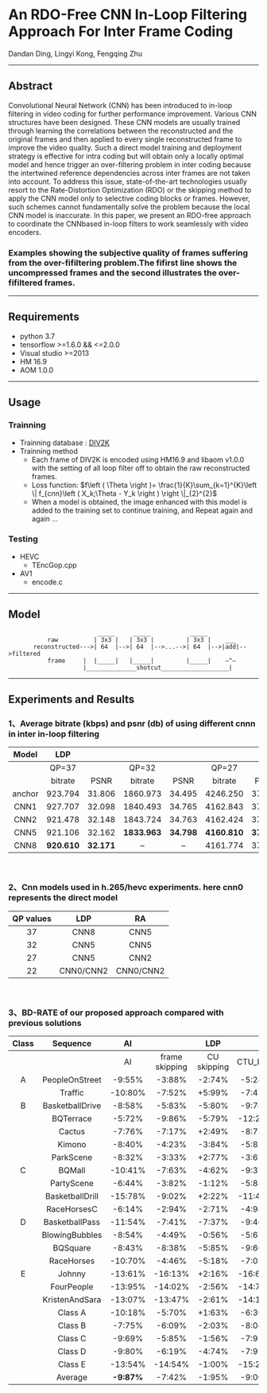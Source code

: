 # An RDO-Free CNN In-Loop Filtering Approach For Inter Frame Coding
Dandan Ding, Lingyi Kong, Fengqing Zhu<br>

---

## Abstract
Convolutional Neural Network (CNN) has been introduced
to in-loop filtering in video coding for further performance
improvement. Various CNN structures have been designed. These
CNN models are usually trained through learning the correlations
between the reconstructed and the original frames and then applied
to every single reconstructed frame to improve the video quality.
Such a direct model training and deployment strategy is effective
for intra coding but will obtain only a locally optimal model and
hence trigger an over-filtering problem in inter coding because
the intertwined reference dependencies across inter frames are not
taken into account. To address this issue, state-of-the-art technologies
usually resort to the Rate-Distortion Optimization (RDO) or the
skipping method to apply the CNN model only to selective coding
blocks or frames. However, such schemes cannot fundamentally solve
the problem because the local CNN model is inaccurate. In this
paper, we present an RDO-free approach to coordinate the CNNbased
in-loop filters to work seamlessly with video encoders. 

### Examples showing the subjective quality of frames suffering from the over-fifiltering problem.The fifirst line shows the uncompressed frames and the second illustrates the over-fifiltered frames.


---

## Requirements
+ python 3.7
+ tensorflow >=1.6.0 && <=2.0.0
+ Visual studio >=2013
+ HM 16.9
+ AOM 1.0.0

---

## Usage
### Trainning 
+ Trainning database : [DIV2K](https://data.vision.ee.ethz.ch/cvl/DIV2K/)
+ Trainning method
  +  Each frame of DIV2K is encoded using HM16.9 and libaom v1.0.0 with the setting of all loop filter off to obtain the raw reconstructed frames.
  +  Loss function: $f\left ( \Theta  \right )= \frac{1}{K}\sum_{k=1}^{K}\left \| f_{cnn}\left ( X_k;\Theta - Y_k \right ) \right \|_{2}^{2}$
  +  When a model is obtained, the image enhanced with this model is added to the training set to continue training, and Repeat again and again ...
### Testing 
+ HEVC
  + TEncGop.cpp
+ AV1
  + encode.c

---


## Model
                             _____     _____           _____
               raw          | 3x3 |   | 3x3 |         | 3x3 |    ___
           reconstructed--->| 64  |-->| 64  |-->...-->| 64  |-->|add|-->filtered
               frame     |  |_____|   |_____|         |_____|    —^—
                         |______________shotcut___________________|

---

## Experiments and Results

### 1、Average bitrate (kbps) and psnr (db) of using different cnnn in inter in-loop filtering

|Model|LDP||||||||RA||||||||
|:---:|:---------:|:----:|:-----------------------:|:---------------------:|:--------:|:-------:|:--------:|:--------:|:--------:|:--------:|:--------:|:--------:|:--------:|:--------:|:--------:|:--------:|
||QP=37||QP=32||QP=27||QP=22||QP=37||QP=32||QP=27||QP=22||
||bitrate|PSNR|bitrate|PSNR|bitrate|PSNR|bitrate|PSNR|bitrate|PSNR|bitrate|PSNR|bitrate|PSNR|bitrate|PSNR|
|anchor|923.794|31.806|1860.973|34.495|4246.250|37.278|12540.883|40.295|951.230|32.317|1823.547|34.900|3816.174|37.522|9841.134|40.190|
|CNN1|927.707|32.098|1840.493|34.765|4162.843|37.511|12442.042|40.496|945.974|32.731|1792.072|35.249|3743.491|37.794|9706.375|40.385|
|CNN2|921.478|32.148|1843.724|34.763|4162.424|37.519|**12459.105**|**40.494**|942.131|32.763|1792.041|35.256|**3744.338**|**37.799**|**9701.845**|**40.385**|
|CNN5|921.106|32.162|**1833.963**|**34.798**|**4160.810**|**37.535**|12480.928|40.490|**941.990**|**32.773**|**1791.046**|**35.262**|3745.463|37.802|9711.090|40.379|
|CNN8|**920.610**|**32.171**|–|–|4161.774|37.518|–|–|942.081|32.774|–|–|–|–|–|–|

<br>

### 2、Cnn models used in h.265/hevc experiments. here cnn0 represents the direct model

|QP values|LDP|RA|
|:---:|:---------:|:----:|
|37|CNN8|CNN5|
|32|CNN5|CNN5|
|27|CNN5|CNN2|
|22|CNN0/CNN2|CNN0/CNN2|

<br>

### 3、BD-RATE of our proposed approach compared with previous solutions

|Class|Sequence|AI||LDP||||RA|||
|:---:|:---------:|:----:|:-----------------------:|:---------------------:|:--------:|:-------:|:--------:|:--------:|:---------:|:--------:|
|||AI|frame skipping|CU skipping|CTU_RDO|propsed|fram skipping|CU skipping|CTU_RDO|propsed|
|A|PeopleOnStreet|-9:55%|-3:88%|-2:74%|-5:24%|-6:50%|-3:24%|-6:53%|-7:21%|-8:14%|
||Traffic|-10:80%|-7:52%|+5:99%|-7:47%|-8:90%|-7:38%|-6:37%|-9:54%|-10:99%|
|B|BasketballDrive|-8:58%|-5:83%|-5:80%|-9:78%|-9:82%|-3:36%|-6:35%|-8:13%|-8:70%|
||BQTerrace|-5:72%|-9:86%|-5:79%|-12:27%|-10:77%|-8:65%|-9:30%|-12:27%|-11:67%|
||Cactus|-7:76%|-7:17%|+2:49%|-8:72%|-8:46%|-6:07%|-6:45%|-10:14%|-9:80%|
||Kimono|-8:40%|-4:23%|-3:84%|-5:82%|-6:43%|-2:16%|-5:41%|-5:74%|-6:08%|
||ParkScene|-8:32%|-3:33%|+2:77%|-3:62%|-4:67%|-3:55%|-4:46%|-6:28%|-7:28%|
|C|BQMall|-10:41%|-7:63%|-4:62%|-9:37%|-10:48%|-6:27%|-7:51%|-9:65%|-10:69%|
||PartyScene|-6:44%|-3:82%|-1:12%|-5:88%|-5:96%|-3:05%|-3:74%|-5:98%|-6:40%|
||BasketballDrill|-15:78%|-9:02%|+2:22%|-11:45%|-11:75%|-7:62%|-4:75%|-11:17%|-11:96%|
||RaceHorsesC|-6:14%|-2:94%|-2:71%|-4:98%|-4:90%|-2:18%|-4:86%|-5:80%|-5:84%|
|D|BasketballPass|-11:54%|-7:41%|-7:37%|-9:46%|-10:69%|-5:76%|-8:00%|-8:94%|-10:24%|
||BlowingBubbles|-8:54%|-4:49%|-0:56%|-5:67%|-6:07%|-3:53%|-4:14%|-6:36%|-7:39%|
||BQSquare|-8:43%|-8:38%|-5:85%|-9:66%|-11:09%|-6:65%|-6:57%|-8:43%|-9:59%|
||RaceHorses|-10:70%|-4:46%|-5:18%|-7:02%|-7:98%|-3:13%|-7:21%|-7:87%|-8:45%|
|E|Johnny|-13:61%|-16:13%|+2:16%|-16:68%|-17:95%|-12:59%|-10:85%|-14:64%|-16:88%|
||FourPeople|-13:95%|-14:02%|-2:56%|-14:79%|-15:47%|-12:85%|-12:23%|-14:96%|-16:38%|
||KristenAndSara|-13:07%|-13:47%|-2:61%|-14:14%|-15:20%|-11:51%|-11:70%|-13:76%|-15:64%|
||Class A|-10:18%|-5:70%|+1:63%|-6:36%|-7:70%|-5:31%|-6:45%|-8:37%|-9:56%|
||Class B|-7:75%|-6:09%|-2:03%|-8:04%|-8:03%|-4:76%|-6:39%|-8:51%|-8:71%|
||Class C|-9:69%|-5:85%|-1:56%|-7:92%|-8:27%|-4:78%|-5:21%|-8:15%|-8:72%|
||Class D|-9:80%|-6:19%|-4:74%|-7:95%|-8:96%|-4:77%|-6:48%|-7:90%|-8:92%|
||Class E|-13:54%|-14:54%|-1:00%|-15:21%|-16:21%|-12:32%|-11:59%|-14:45%|-16:30%|
||Average|**-9:87%**|-7:42%|-1:95%|-9:00%|**-9:62%**|-6:09%|-7:02%|-9:27%|**-10:12%**|




  
